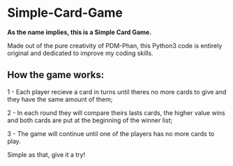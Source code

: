 # Simple-Card-Game
**As the name implies, this is a Simple Card Game.**

Made out of the pure creativity of PDM-Phan, this Python3 code is entirely original and dedicated to improve my coding skills.

## How the game works:
  1 - Each player recieve a card in turns until theres no more cards to give and they have the same amount of them;

  2 - In each round they will compare theirs lasts cards, the higher value wins and both cards are put at the beginning of the winner list; 

  3 - The game will continue until one of the players has no more cards to play.

Simple as that, give it a try!

